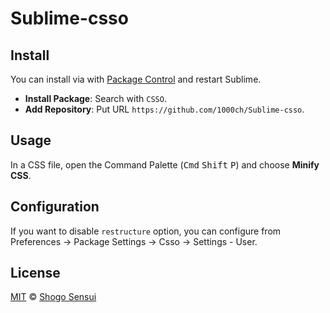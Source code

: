 # Sublime-csso

## Install

You can install via with [Package Control](https://packagecontrol.io/) and restart Sublime.

- **Install Package**: Search with `CSSO`.
- **Add Repository**: Put URL `https://github.com/1000ch/Sublime-csso`.

## Usage

In a CSS file, open the Command Palette (<kbd>Cmd</kbd> <kbd>Shift</kbd> <kbd>P</kbd>) and choose **Minify CSS**.

## Configuration

If you want to disable `restructure` option, you can configure from Preferences → Package Settings → Csso → Settings - User.

## License

[MIT](https://1000ch.mit-license.org) © [Shogo Sensui](https://github.com/1000ch)

